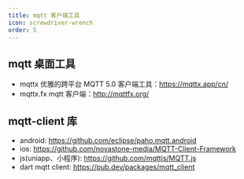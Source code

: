 ```yaml
---
title: mqtt 客户端工具
icon: screwdriver-wrench
order: 5
---
```


## mqtt 桌面工具
- mqttx 优雅的跨平台 MQTT 5.0 客户端工具：https://mqttx.app/cn/
- mqttx.fx mqtt 客户端：http://mqttfx.org/

## mqtt-client 库
- android: https://github.com/eclipse/paho.mqtt.android
- ios: https://github.com/novastone-media/MQTT-Client-Framework
- js(uniapp、小程序): https://github.com/mqttjs/MQTT.js
- dart mqtt client: https://pub.dev/packages/mqtt_client
